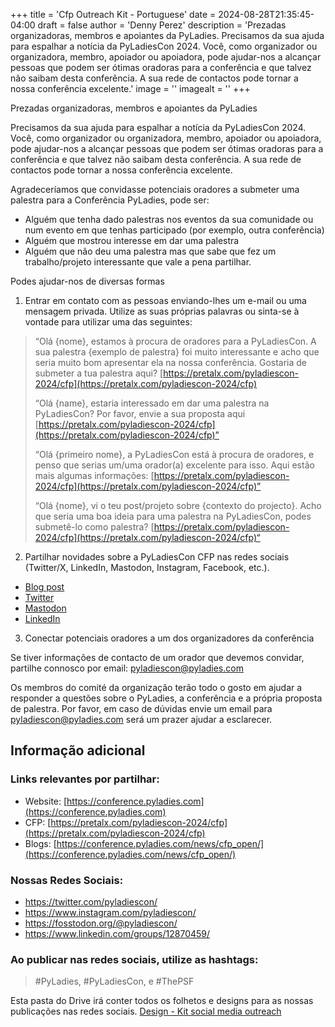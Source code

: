 +++
title = 'Cfp Outreach Kit - Portuguese'
date = 2024-08-28T21:35:45-04:00
draft = false
author = 'Denny Perez'
description = 'Prezadas organizadoras, membros e apoiantes da PyLadies. Precisamos da sua ajuda para espalhar a notícia da PyLadiesCon 2024. Você, como organizador ou organizadora, membro, apoiador ou apoiadora, pode ajudar-nos a alcançar pessoas que podem ser ótimas oradoras para a conferência e que talvez não saibam desta conferência. A sua rede de contactos pode tornar a nossa conferência excelente.'
image = ''
imagealt = ''
+++

Prezadas organizadoras, membros e apoiantes da PyLadies

Precisamos da sua ajuda para espalhar a notícia da PyLadiesCon 2024. Você, como
organizador ou organizadora, membro, apoiador ou apoiadora, pode ajudar-nos a
alcançar pessoas que podem ser ótimas oradoras para a conferência e que talvez
não saibam desta conferência. A sua rede de contactos pode tornar a nossa
conferência excelente.

Agradeceríamos que convidasse potenciais oradores a submeter uma palestra para
a Conferência PyLadies, pode ser:

- Alguém que tenha dado palestras nos eventos da sua comunidade ou num evento
  em que tenhas participado (por exemplo, outra conferência)
- Alguém que mostrou interesse em dar uma palestra
- Alguém que não deu uma palestra mas que sabe que fez um trabalho/projeto
  interessante que vale a pena partilhar.

Podes ajudar-nos de diversas formas

1. Entrar em contato com as pessoas enviando-lhes um e-mail ou uma mensagem
   privada. Utilize as suas próprias palavras ou sinta-se à vontade para
   utilizar uma das seguintes:

> “Olá {nome}, estamos à procura de oradores para a PyLadiesCon. A sua palestra
> {exemplo de palestra} foi muito interessante e acho que seria muito bom
> apresentar ela na nossa conferência. Gostaria de submeter a tua palestra
> aqui?
> [https://pretalx.com/pyladiescon-2024/cfp](https://pretalx.com/pyladiescon-2024/cfp)
>
> “Olá {name}, estaria interessado em dar uma palestra na PyLadiesCon? Por
> favor, envie a sua proposta aqui
> [https://pretalx.com/pyladiescon-2024/cfp](https://pretalx.com/pyladiescon-2024/cfp)”
>
> “Olá {primeiro nome}, a PyLadiesCon está à procura de oradores, e penso que
> serias um/uma orador(a) excelente para isso. Aqui estão mais algumas
> informações:
> [https://pretalx.com/pyladiescon-2024/cfp](https://pretalx.com/pyladiescon-2024/cfp)”
>
> “Olá {nome}, vi o teu post/projeto sobre {contexto do projecto}. Acho que
> seria uma boa ideia para uma palestra na PyLadiesCon, podes submetê-lo como
> palestra?
> [https://pretalx.com/pyladiescon-2024/cfp](https://pretalx.com/pyladiescon-2024/cfp)“

2. Partilhar novidades sobre a PyLadiesCon CFP nas redes sociais (Twitter/X,
   LinkedIn, Mastodon, Instagram, Facebook, etc.).

- [Blog post](https://conference.pyladies.com/news/cfp_open/)
- [Twitter](https://x.com/pyladiescon/status/1824179923713659336)
- [Mastodon](https://fosstodon.org/@pyladiescon/112967895199872463)
- [LinkedIn](https://www.linkedin.com/posts/pyladiescon_pyladiescon-python-pyladies-activity-7229947209079795712-egx8?utm_source=share&utm_medium=member_desktop)

3. Conectar potenciais oradores a um dos organizadores da conferência

Se tiver informações de contacto de um orador que devemos convidar, partilhe
connosco por email: [pyladiescon@pyladies.com](mailto:pyladiescon@pyladies.com)

Os membros do comité da organização terão todo o gosto em ajudar a responder a
questões sobre o PyLadies, a conferência e a própria proposta de palestra. Por
favor, em caso de dúvidas envie um email para
[pyladiescon@pyladies.com](mailto:pyladiescon@pyladies.com) será um prazer 
ajudar a esclarecer.

## Informação adicional 

### Links relevantes por partilhar:

* Website: [https://conference.pyladies.com](https://conference.pyladies.com)
* CFP: [https://pretalx.com/pyladiescon-2024/cfp](https://pretalx.com/pyladiescon-2024/cfp)
* Blogs: [https://conference.pyladies.com/news/cfp_open/](https://conference.pyladies.com/news/cfp_open/)

### Nossas Redes Sociais:

- https://twitter.com/pyladiescon/
- https://www.instagram.com/pyladiescon/
- https://fosstodon.org/@pyladiescon/
- https://www.linkedin.com/groups/12870459/

### Ao publicar nas redes sociais, utilize as hashtags:

> \#PyLadies, \#PyLadiesCon, e \#ThePSF

Esta pasta do Drive irá conter todos os folhetos e designs para as nossas
publicações nas redes sociais. [Design - Kit social media
outreach](https://drive.google.com/drive/folders/1z6mkV1lp4pdxej3c3btlpwBaVLIwALPU?usp=sharing)
